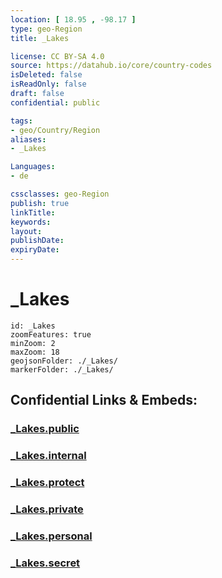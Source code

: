 ```yaml
---
location: [ 18.95 , -98.17 ] 
type: geo-Region
title: _Lakes

license: CC BY-SA 4.0
source: https://datahub.io/core/country-codes
isDeleted: false
isReadOnly: false
draft: false
confidential: public

tags:
- geo/Country/Region
aliases:
- _Lakes

Languages:
- de

cssclasses: geo-Region
publish: true
linkTitle: 
keywords: 
layout: 
publishDate: 
expiryDate: 
---
```


# _Lakes

```leaflet
id: _Lakes
zoomFeatures: true 
minZoom: 2 
maxZoom: 18
geojsonFolder: ./_Lakes/
markerFolder: ./_Lakes/
```


## Confidential Links & Embeds: 

### [_Lakes.public](/_public/\Earth\Continent\America~Central\Mexico\States~Mexico\Puebla_Lakes.public.md) 

### [_Lakes.internal](/_internal/\Earth\Continent\America~Central\Mexico\States~Mexico\Puebla_Lakes.internal.md) 

### [_Lakes.protect](/_protect/\Earth\Continent\America~Central\Mexico\States~Mexico\Puebla_Lakes.protect.md) 

### [_Lakes.private](/_private/\Earth\Continent\America~Central\Mexico\States~Mexico\Puebla_Lakes.private.md) 

### [_Lakes.personal](/_personal/\Earth\Continent\America~Central\Mexico\States~Mexico\Puebla_Lakes.personal.md) 

### [_Lakes.secret](/_secret/\Earth\Continent\America~Central\Mexico\States~Mexico\Puebla_Lakes.secret.md)

